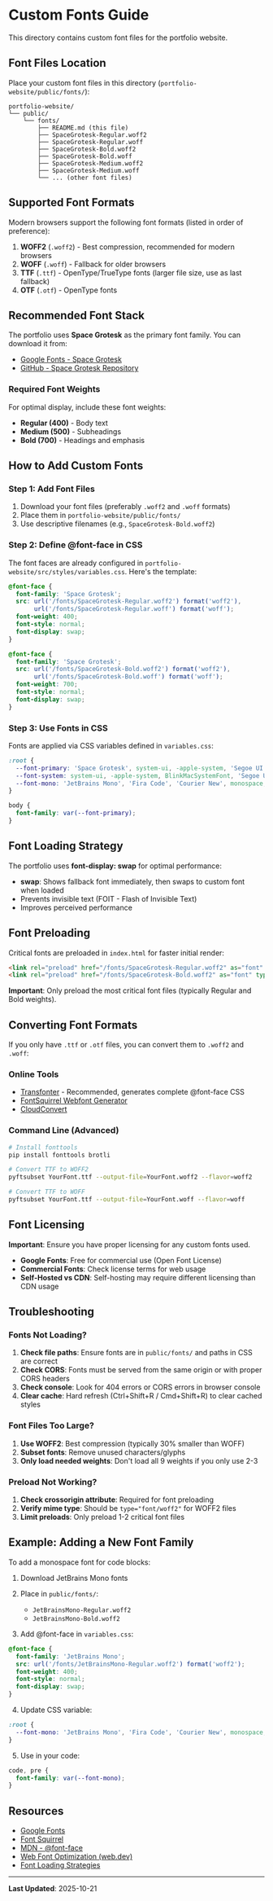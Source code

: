 # Custom Fonts Guide

This directory contains custom font files for the portfolio website.

## Font Files Location

Place your custom font files in this directory (`portfolio-website/public/fonts/`):

```
portfolio-website/
└── public/
    └── fonts/
        ├── README.md (this file)
        ├── SpaceGrotesk-Regular.woff2
        ├── SpaceGrotesk-Regular.woff
        ├── SpaceGrotesk-Bold.woff2
        ├── SpaceGrotesk-Bold.woff
        ├── SpaceGrotesk-Medium.woff2
        ├── SpaceGrotesk-Medium.woff
        └── ... (other font files)
```

## Supported Font Formats

Modern browsers support the following font formats (listed in order of preference):

1. **WOFF2** (`.woff2`) - Best compression, recommended for modern browsers
2. **WOFF** (`.woff`) - Fallback for older browsers
3. **TTF** (`.ttf`) - OpenType/TrueType fonts (larger file size, use as last fallback)
4. **OTF** (`.otf`) - OpenType fonts

## Recommended Font Stack

The portfolio uses **Space Grotesk** as the primary font family. You can download it from:

- [Google Fonts - Space Grotesk](https://fonts.google.com/specimen/Space+Grotesk)
- [GitHub - Space Grotesk Repository](https://github.com/floriankarsten/space-grotesk)

### Required Font Weights

For optimal display, include these font weights:

- **Regular (400)** - Body text
- **Medium (500)** - Subheadings
- **Bold (700)** - Headings and emphasis

## How to Add Custom Fonts

### Step 1: Add Font Files

1. Download your font files (preferably `.woff2` and `.woff` formats)
2. Place them in `portfolio-website/public/fonts/`
3. Use descriptive filenames (e.g., `SpaceGrotesk-Bold.woff2`)

### Step 2: Define @font-face in CSS

The font faces are already configured in `portfolio-website/src/styles/variables.css`. Here's the template:

```css
@font-face {
  font-family: 'Space Grotesk';
  src: url('/fonts/SpaceGrotesk-Regular.woff2') format('woff2'),
       url('/fonts/SpaceGrotesk-Regular.woff') format('woff');
  font-weight: 400;
  font-style: normal;
  font-display: swap;
}

@font-face {
  font-family: 'Space Grotesk';
  src: url('/fonts/SpaceGrotesk-Bold.woff2') format('woff2'),
       url('/fonts/SpaceGrotesk-Bold.woff') format('woff');
  font-weight: 700;
  font-style: normal;
  font-display: swap;
}
```

### Step 3: Use Fonts in CSS

Fonts are applied via CSS variables defined in `variables.css`:

```css
:root {
  --font-primary: 'Space Grotesk', system-ui, -apple-system, 'Segoe UI', sans-serif;
  --font-system: system-ui, -apple-system, BlinkMacSystemFont, 'Segoe UI', 'Helvetica Neue', Arial, sans-serif;
  --font-mono: 'JetBrains Mono', 'Fira Code', 'Courier New', monospace;
}

body {
  font-family: var(--font-primary);
}
```

## Font Loading Strategy

The portfolio uses **font-display: swap** for optimal performance:

- **swap**: Shows fallback font immediately, then swaps to custom font when loaded
- Prevents invisible text (FOIT - Flash of Invisible Text)
- Improves perceived performance

## Font Preloading

Critical fonts are preloaded in `index.html` for faster initial render:

```html
<link rel="preload" href="/fonts/SpaceGrotesk-Regular.woff2" as="font" type="font/woff2" crossorigin>
<link rel="preload" href="/fonts/SpaceGrotesk-Bold.woff2" as="font" type="font/woff2" crossorigin>
```

**Important**: Only preload the most critical font files (typically Regular and Bold weights).

## Converting Font Formats

If you only have `.ttf` or `.otf` files, you can convert them to `.woff2` and `.woff`:

### Online Tools
- [Transfonter](https://transfonter.org/) - Recommended, generates complete @font-face CSS
- [FontSquirrel Webfont Generator](https://www.fontsquirrel.com/tools/webfont-generator)
- [CloudConvert](https://cloudconvert.com/ttf-to-woff2)

### Command Line (Advanced)
```bash
# Install fonttools
pip install fonttools brotli

# Convert TTF to WOFF2
pyftsubset YourFont.ttf --output-file=YourFont.woff2 --flavor=woff2

# Convert TTF to WOFF
pyftsubset YourFont.ttf --output-file=YourFont.woff --flavor=woff
```

## Font Licensing

**Important**: Ensure you have proper licensing for any custom fonts used.

- **Google Fonts**: Free for commercial use (Open Font License)
- **Commercial Fonts**: Check license terms for web usage
- **Self-Hosted vs CDN**: Self-hosting may require different licensing than CDN usage

## Troubleshooting

### Fonts Not Loading?

1. **Check file paths**: Ensure fonts are in `public/fonts/` and paths in CSS are correct
2. **Check CORS**: Fonts must be served from the same origin or with proper CORS headers
3. **Check console**: Look for 404 errors or CORS errors in browser console
4. **Clear cache**: Hard refresh (Ctrl+Shift+R / Cmd+Shift+R) to clear cached styles

### Font Files Too Large?

1. **Use WOFF2**: Best compression (typically 30% smaller than WOFF)
2. **Subset fonts**: Remove unused characters/glyphs
3. **Only load needed weights**: Don't load all 9 weights if you only use 2-3

### Preload Not Working?

1. **Check crossorigin attribute**: Required for font preloading
2. **Verify mime type**: Should be `type="font/woff2"` for WOFF2 files
3. **Limit preloads**: Only preload 1-2 critical font files

## Example: Adding a New Font Family

To add a monospace font for code blocks:

1. Download JetBrains Mono fonts
2. Place in `public/fonts/`:
   - `JetBrainsMono-Regular.woff2`
   - `JetBrainsMono-Bold.woff2`

3. Add @font-face in `variables.css`:
```css
@font-face {
  font-family: 'JetBrains Mono';
  src: url('/fonts/JetBrainsMono-Regular.woff2') format('woff2');
  font-weight: 400;
  font-style: normal;
  font-display: swap;
}
```

4. Update CSS variable:
```css
:root {
  --font-mono: 'JetBrains Mono', 'Fira Code', 'Courier New', monospace;
}
```

5. Use in your code:
```css
code, pre {
  font-family: var(--font-mono);
}
```

## Resources

- [Google Fonts](https://fonts.google.com/)
- [Font Squirrel](https://www.fontsquirrel.com/)
- [MDN - @font-face](https://developer.mozilla.org/en-US/docs/Web/CSS/@font-face)
- [Web Font Optimization (web.dev)](https://web.dev/font-best-practices/)
- [Font Loading Strategies](https://www.zachleat.com/web/comprehensive-webfonts/)

---

**Last Updated**: 2025-10-21
